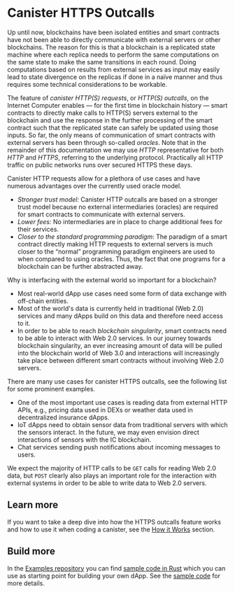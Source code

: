 # Canister HTTPS Outcalls

Up until now, blockchains have been isolated entities and smart contracts have not been able to directly communicate with external servers or other blockchains. The reason for this is that a blockchain is a replicated state machine where each replica needs to perform the same computations on the same state to make the same transitions in each round. Doing computations based on results from external services as input may easily lead to state divergence on the replicas if done in a naïve manner and thus requires some technical considerations to be workable.

The feature of _canister HTTP(S) requests_, or _HTTP(S) outcalls_, on the Internet Computer enables — for the first time in blockchain history — smart contracts to directly make calls to HTTP(S) servers external to the blockchain and use the response in the further processing of the smart contract such that the replicated state can safely be updated using those inputs. So far, the only means of communication of smart contracts with external servers has been through so-called *oracles*. Note that in the remainder of this documentation we may use *HTTP* representative for both *HTTP* and *HTTPS*, referring to the underlying protocol. Practically all HTTP traffic on public networks runs over secured HTTPS these days.

Canister HTTP requests allow for a plethora of use cases and have numerous advantages over the currently used oracle model.
* *Stronger trust model:* Canister HTTP outcalls are based on a stronger trust model because no external intermediaries (oracles) are required for smart contracts to communicate with external servers.
* *Lower fees:* No intermediaries are in place to charge additional fees for their services.
* *Closer to the standard programming paradigm*: The paradigm of a smart contract directly making HTTP requests to external servers is much closer to the &ldquo;normal&rdquo; programming paradigm engineers are used to when compared to using oracles. Thus, the fact that one programs for a blockchain can be further abstracted away.

Why is interfacing with the external world so important for a blockchain?
* Most real-world dApp use cases need some form of data exchange with off-chain entities.
* Most of the world's data is currently held in traditional (Web 2.0) services and many dApps build on this data and therefore need access to it.
* In order to be able to reach *blockchain singularity*, smart contracts need to be able to interact with Web 2.0 services. In our journey towards blockchain singularity, an ever increasing amount of data will be pulled into the blockchain world of Web 3.0 and interactions will increasingly take place between different smart contracts without involving Web 2.0 servers.

There are many use cases for canister HTTPS outcalls, see the following list for some prominent examples.
* One of the most important use cases is reading data from external HTTP APIs, e.g., pricing data used in DEXs or weather data used in decentralized insurance dApps.
* IoT dApps need to obtain sensor data from traditional servers with which the sensors interact. In the future, we may even envision direct interactions of sensors with the IC blockchain.
* Chat services sending push notifications about incoming messages to users.

We expect the majority of HTTP calls to be `GET` calls for reading Web 2.0 data, but `POST` clearly also plays an important role for the interaction with external systems in order to be able to write data to Web 2.0 servers.

## Learn more

If you want to take a deep dive into how the HTTPS outcalls feature works and how to use it when coding a canister, see the [How it Works](http_requests-how-it-works.md) section.

## Build more

In the [Examples repository](https://github.com/dfinity/examples) you can find [sample code in Rust](https://github.com/dfinity/examples/tree/master/rust/exchange_rate) which you can use as starting point for building your own dApp. See the [sample code](https://internetcomputer.org/docs/current/samples/http-requests-exchange-rates) for more details.
